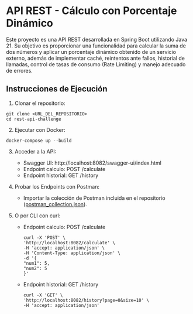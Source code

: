 # API REST - Cálculo con Porcentaje Dinámico

Este proyecto es una API REST desarrollada en Spring Boot utilizando Java 21. 
Su objetivo es proporcionar una funcionalidad para calcular la suma de dos números
y aplicar un porcentaje dinámico obtenido de un servicio externo, además de 
implementar caché, reintentos ante fallos, historial de llamadas, control de 
tasas de consumo (Rate Limiting) y manejo adecuado de errores.

## Instrucciones de Ejecución

1. Clonar el repositorio:
```
git clone <URL_DEL_REPOSITORIO>
cd rest-api-challenge
```

2. Ejecutar con Docker:
```
docker-compose up --build
```

3. Acceder a la API:
   - Swagger UI: http://localhost:8082/swagger-ui/index.html
   - Endpoint calculo: POST /calculate
   - Endpoint historial: GET /history

4. Probar los Endpoints con Postman:
   - Importar la colección de Postman incluida en el repositorio ([postman_collection.json](postman_collection.json)).

5. O por CLI con curl:
   - Endpoint calculo: POST /calculate
       ```
       curl -X 'POST' \ 
       'http://localhost:8082/calculate' \
       -H 'accept: application/json' \
       -H 'Content-Type: application/json' \
       -d '{
       "num1": 5,
       "num2": 5
       }'
       ```

   - Endpoint historial: GET /history
       ```
       curl -X 'GET' \
       'http://localhost:8082/history?page=0&size=10' \
       -H 'accept: application/json'
       ```